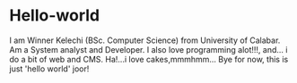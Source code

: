 # Hello-world

I am Winner Kelechi (BSc. Computer Science) from University of Calabar.
Am a System analyst and Developer. 
I also love programming alot!!!, and... i do a bit of web and CMS.
Ha!...i love cakes,mmmhmm...
Bye for now, this is just 'hello world' joor!  
